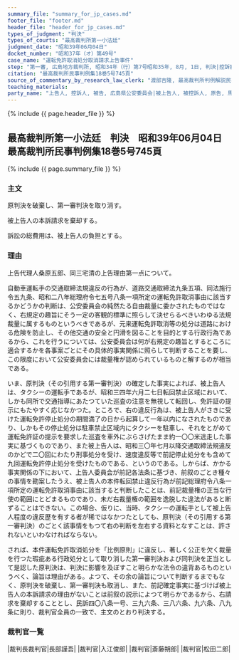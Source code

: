 ```yaml
---
summary_file: "summary_for_jp_cases.md"
footer_file: "footer.md"
header_file: "header_for_jp_cases.md"
types_of_judgment: "判決"
types_of_courts: "最高裁判所第一小法廷"
judgment_date: "昭和39年06月04日"
docket_number: "昭和37年（オ）第49号"
case_name: "運転免許取消処分取消請求上告事件"
step: "第一審, 広島地方裁判所, 昭和34年（行）第7号昭和35年, 8月, 1日, 判決|控訴審, 広島高等裁判所, 昭和36年11月7日, 判決"
citation: "最高裁判所民事判例集18巻5号745頁"
source_of_commentary_by_research_law_clerk: "渡部吉隆, 最高裁判所判例解説民事篇昭和39年度154頁"
teaching_materials:
party_name: "上告人, 控訴人, 被告, 広島県公安委員会|被上告人, 被控訴人, 原告, 馬林和夫"
---
```


{% include {{ page.header_file }}  %}

## 最高裁判所第一小法廷　判決　昭和39年06月04日　最高裁判所民事判例集18巻5号745頁




{% include {{ page.summary_file }}  %}


### 主文



原判決を破棄し、第一審判決を取り消す。

被上告人の本訴請求を棄却する。

訴訟の総費用は、被上告人の負担とする。





### 理由



上告代理人桑原五郎、同三宅清の上告理由第一点について。

自動車運転手の交通取締法規違反の行為が、道路交通取締法九条五項、同法施行令五九条、昭和二八年総理府令七五号八条一項所定の運転免許取消事由に該当するかどうかの判断は、公安委員会の純然たる自由裁量に委かされたものではなく、右規定の趣旨にそう一定の客観的標準に照らして決せらるべきいわゆる法規裁量に属するものというべきであるが、元来運転免許取消等の処分は道路における危険を防止し、その他交通の安全と円滑を図ることを目的とする行政行為であるから、これを行うについては、公安委員会は何が右規定の趣旨とするところに適合するかを各事案ごとにその具体的事実関係に照らして判断することを要し、この限度において公安委員会には裁量権が認められているものと解するのが相当である。

いま、原判決（その引用する第一審判決）の確定した事実によれば、被上告人は、タクシーの運転手であるが、昭和三四年六月二七日転回禁止区域において、しかも同所で交通指導にあたつていた巡査の注意を無視して転回し、免許証の提示にもたやすく応じなかつた。ところで、右の違反行為は、被上告人がさきに受けた運転免許停止処分の期間満了の日から起算して一年以内になされたものであり、しかもその停止処分は駐車禁止区域内にタクシーを駐車し、それをとがめて運転免許証の提示を要求した巡査を車外にぶらさげたまま約一〇〇米逃走した事実に基づくものであり、また被上告人は、昭和三〇年七月以降交通取締法規違反のかどで二〇回にわたり刑事処分を受け、速度違反等で前記停止処分をも含めて九回運転免許停止処分を受けたものである、というのである。しからば、かかる事実関係の下において、上告人委員会が前記各法条に基づき、前叙のごとき種々の事情を勘案したうえ、被上告人の本件転回禁止違反行為が前記総理府令八条一項所定の運転免許取消事由に該当すると判断したことは、前記裁量権の正当な行使の範囲にとどまるものであり、未だ右裁量権の範囲を逸脱した違法があると断ずることはできない。この場合、仮りに、当時、タクシーの運転手として被上告人程度の違反歴を有する者が稀ではなかつたとしても、原判決（その引用する第一審判決）のごとく該事情をもつて右の判断を左右する資料となすことは、許されないといわなければならない。

されば、本件運転免許取消処分を「比例原則」に違反し、著しく公正を欠く裁量を行つた瑕疵ある行政処分として取り消した第一審判決および同判決を正当として是認した原判決は、判決に影響を及ぼすこと明らかな法令の違背あるものというべく、論旨は理由がある。よつて、その余の論旨について判断するまでもなく、原判決を破棄し、第一審判決も取消し、また、前記確定事実に基づけば被上告人の本訴請求の理由がないことは前叙の説示によつて明らかであるから、右請求を棄却することとし、民訴四〇八条一号、三九六条、三八六条、九六条、八九条に則り、裁判官全員の一致で、主文のとおり判決する。

### 裁判官一覧

|裁判長裁判官|長部謹吾|
|裁判官|入江俊郎|
|裁判官|斎藤朔郎|
|裁判官|松田二郎|




